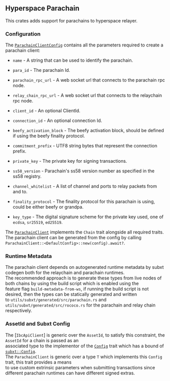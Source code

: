 ## Hyperspace Parachain

This crates adds support for parachains to hyperspace relayer.

### Configuration

The [`ParachainClientConfig`](/hyperspace/parachain/src/lib.rs#L133) contains all the parameters required to create a parachain client:  

- `name` - A string that can be used to identify the parachain.

- `para_id` - The parachain Id.

- `parachain_rpc_url` - A web socket url that connects to the parachain rpc node.

- `relay_chain_rpc_url` - A web socket url that connects to the relaychain rpc node.

- `client_id` - An optional ClientId.

- `connection_id` - An optional connection Id.

- `beefy_activation_block` - The beefy activation block, should be defined if using the beefy finality protocol.

- `commitment_prefix` - UTF8 string bytes that represent the connection prefix.

- `private_key` - The private key for signing transactions. 

- `ss58_version` - Parachain's ss58 version number as specified in the ss58 registry. 

- `channel_whitelist` - A list of channel and ports to relay packets from and to. 

- `finality_protocol` - The finality protocol for this parachain is using, could be either beefy or grandpa. 

- `key_type` - The digital signature scheme for the private key used, one of `ecdsa`, `sr25519`, `ed25519`.

The [`ParachainClient`](/hyperspace/parachain/src/lib.rs#L65) implements the `Chain` trait alongside all required traits.  
The parachain client can be generated from the config by calling `ParachainClient::<DefaultConfig>::new(config).await?`.


### Runtime Metadata

The parachain client depends on autogenerated runtime metadata by subxt codegen both for the relaychain and parachain runtimes.  
The recommended approach is to generate these types from live nodes of both chains by using the  build script which is enabled using the  
feature flag `build-metadata-from-ws`, if running the build script is not desired, then the types can be statically generated and written  
to `utils/subxt/generated/src/parachain.rs` and `utils/subxt/generated/src/rococo.rs` for the parachain and relay chain respectively.  

### AssetId and Subxt Config

The [`IbcApiClient`] is generic over the `AssetId`, to satisfy this constraint, the `AssetId` for a chain is passed as an  
associated type to the implementor of the [`Config`](/hyperspace/parachain/src/config.rs#L12) trait which has a bound of [`subxt::Config`](https://docs.rs/subxt/0.24.0/subxt/config/trait.Config.html).   
The `ParachainClient` is generic over a type `T` which implements this `Config` trait, this trait provides a means  
to use custom extrinsic parameters when submitting transactions since different parachain runtimes can have different signed extras.







